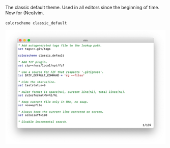 The classic default theme. Used in all editors since the beginning of time. Now for (Neo)vim.

`colorscheme classic_default`

![screenshot](screenshot.png)